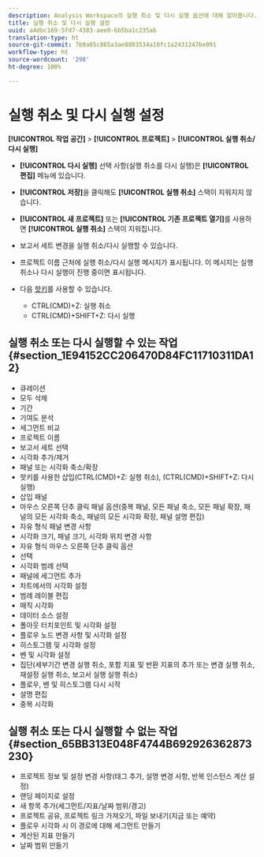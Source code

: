 ```yaml
---
description: Analysis Workspace의 실행 취소 및 다시 실행 옵션에 대해 알아봅니다.
title: 실행 취소 및 다시 실행 설정
uuid: a4dbc169-5fd7-4383-aee0-6b5ba1c235ab
translation-type: ht
source-git-commit: 7b9a65c865a3ae8803534a10fc1a2431247be091
workflow-type: ht
source-wordcount: '298'
ht-degree: 100%

---
```



# 실행 취소 및 다시 실행 설정

**[!UICONTROL 작업 공간]** > **[!UICONTROL 프로젝트]** > **[!UICONTROL 실행 취소/다시 실행]**

* **[!UICONTROL 다시 실행]** 선택 사항(실행 취소를 다시 실행)은 **[!UICONTROL 편집]** 메뉴에 있습니다.

* **[!UICONTROL 저장]**&#x200B;을 클릭해도 **[!UICONTROL 실행 취소]** 스택이 지워지지 않습니다.

* **[!UICONTROL 새 프로젝트]** 또는 **[!UICONTROL 기존 프로젝트 열기]**&#x200B;를 사용하면 **[!UICONTROL 실행 취소]** 스택이 지워집니다.

* 보고서 세트 변경을 실행 취소/다시 실행할 수 있습니다.
* 프로젝트 이름 근처에 실행 취소/다시 실행 메시지가 표시됩니다. 이 메시지는 실행 취소나 다시 실행이 진행 중이면 표시됩니다.
* 다음 [핫키](/help/analyze/analysis-workspace/build-workspace-project/fa-shortcut-keys.md)를 사용할 수 있습니다.

   * CTRL(CMD)+Z: 실행 취소
   * CTRL(CMD)+SHIFT+Z: 다시 실행

## 실행 취소 또는 다시 실행할 수 있는 작업 {#section_1E94152CC206470D84FC11710311DA12}

* 큐레이션
* 모두 삭제
* 기간
* 기여도 분석
* 세그먼트 비교
* 프로젝트 이름
* 보고서 세트 선택
* 시각화 추가/제거
* 패널 또는 시각화 축소/확장
* 핫키를 사용한 삽입(CTRL(CMD)+Z: 실행 취소), (CTRL(CMD)+SHIFT+Z: 다시 실행)
* 삽입 패널
* 마우스 오른쪽 단추 클릭 패널 옵션(중복 패널, 모든 패널 축소, 모든 패널 확장, 패널의 모든 시각화 축소, 패널의 모든 시각화 확장, 패널 설명 편집)
* 자유 형식 패널 변경 사항
* 시각화 크기, 패널 크기, 시각화 위치 변경 사항
* 자유 형식 마우스 오른쪽 단추 클릭 옵션
* 선택
* 시각화 범례 선택
* 패널에 세그먼트 추가
* 차트에서의 시각화 설정
* 범례 레이블 편집
* 매직 시각화
* 데이터 소스 설정
* 폴아웃 터치포인트 및 시각화 설정
* 플로우 노드 변경 사항 및 시각화 설정
* 히스토그램 및 시각화 설정
* 벤 및 시각화 설정
* 집단(세부기간 변경 실행 취소, 포함 지표 및 반환 지표의 추가 또는 변경 실행 취소, 재설정 실행 취소, 보고서 실행 실행 취소)
* 플로우, 벤 및 히스토그램 다시 시작
* 설명 편집
* 중복 시각화

## 실행 취소 또는 다시 실행할 수 없는 작업 {#section_65BB313E048F4744B692926362873230}

* 프로젝트 정보 및 설정 변경 사항(태그 추가, 설명 변경 사항, 반복 인스턴스 계산 설정)
* 랜딩 페이지로 설정
* 새 항목 추가(세그먼트/지표/날짜 범위/경고)
* 프로젝트 공유, 프로젝트 링크 가져오기, 파일 보내기(지금 또는 예약)
* 플로우 시각화 시 이 경로에 대해 세그먼트 만들기
* 계산된 지표 만들기
* 날짜 범위 만들기

